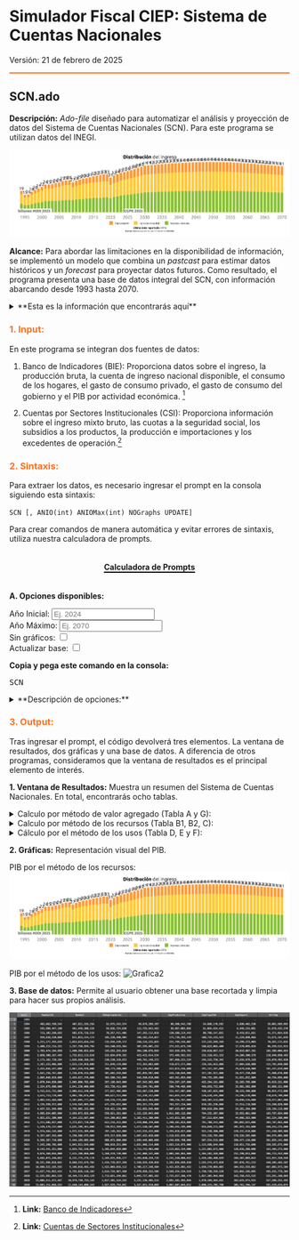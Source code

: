 # Simulador Fiscal CIEP: Sistema de Cuentas Nacionales

Versión: 21 de febrero de 2025

<hr style="border: none; height: 2px; background-color: #ff7020;">



## SCN.ado
**Descripción:** *Ado-file* diseñado para automatizar el análisis y proyección de datos del Sistema de Cuentas Nacionales (SCN). Para este programa se utilizan datos del INEGI.

![Grafica1](images/SCN/GeneracionGDP.png) 

**Alcance:** Para abordar las limitaciones en la disponibilidad de información, se implementó un modelo que combina un *pastcast* para estimar datos históricos y un *forecast* para proyectar datos futuros. Como resultado, el programa presenta una base de datos integral del SCN, con información abarcando desde 1993 hasta 2070. 


<details>
  <summary>**Esta es la información que encontrarás aquí**</summary>

* **Cuenta de producción bruta:** Presenta el cálculo del PIB utilizando el método del valor agregado, considerando la producción total menos el consumo intermedio. 
* **Cuenta de distribución del ingreso:** Desglosa el PIB a través de los ingresos de asalariados, las ganancias de las empresas y el consumo de capital fijo.
* **Cuenta de los ingresos del capital:** Examina las ganancias de las empresas. 
* **Distribución secundaria del ingreso:** Contabiliza los ingresos disponibles para el país.
* **Utilización del ingreso disponible**  Calcula el ingreso nacional disponible utilizando el método del uso. Se obtiene sumando el consumo de los hogares, el gasto del gobierno, las importaciones netas y el ahorro bruto, lo que genera el PIB. Restando el consumo de capital fijo, se obtiene el Ingreso Nacional Disponible.
* **Consumo de los hogares:** Desglosa el gasto de los hogares en bienes y servicios.
* **Consumo Gobierno:** Detalla el gasto público en bienes y servicios.
*  **Cuenta de actividad económica:**  Calcula el PIB por el método del valor agregado, de cada sector productivo e incorporando los impuestos sobre los bienes y servicios. 
</details>


<h3 style="color: #ff7020;">1. Input:</h3>

En este programa se integran dos fuentes de datos:

1. Banco de Indicadores (BIE):  Proporciona datos sobre el ingreso, la producción bruta, la cuenta de ingreso nacional disponible, el consumo de los hogares, el gasto de consumo privado, el gasto de consumo del gobierno y el PIB por actividad económica. [^1] 

2. Cuentas por Sectores Institucionales (CSI): Proporciona información sobre el ingreso mixto bruto, las cuotas a la seguridad social, los subsidios a los productos, la producción e importaciones y los excedentes de operación.[^2]

<h3 style="color: #ff7020;">2. Sintaxis:</h3>

Para extraer los datos, es necesario ingresar el prompt en la consola siguiendo esta sintaxis:

`SCN [, ANIO(int) ANIOMax(int) NOGraphs UPDATE]`

Para crear comandos de manera automática y evitar errores de sintaxis, utiliza nuestra calculadora de prompts.

<div style="text-align: center;">
    <h4 style="border-bottom: 2px solid black; display: inline-block;">Calculadora de Prompts</h4>
</div>

**A. Opciones disponibles:**
<!-- Opciones para PIBDeflactor -->

<div>
  <label for="anio">Año Inicial:</label>
  <input 
    type="number" 
    id="anio" 
    placeholder="Ej. 2024" 
    oninput="actualizarComando()"
  >
</div>
<div>
  <label for="aniomax">Año Máximo:</label>
  <input type="number" id="aniomax" placeholder="Ej. 2070" oninput="actualizarComando()">
</div>
<div>
  <label for="noGraphs">Sin gráficos:</label>
  <input type="checkbox" id="noGraphs" onchange="actualizarComando()">
</div>
<div>
  <label for="update">Actualizar base:</label>
  <input type="checkbox" id="update" onchange="actualizarComando()">
</div>

<p><strong>Copia y pega este comando en la consola:</strong></p>
<pre id="códigoComando">SCN</pre>

<script>
  function actualizarComando() {
    // Obtiene los valores de cada opción
    var anio   = document.getElementById("anio").value;
    var aniomax  = document.getElementById("aniomax").value;
    var noGraphs = document.getElementById("noGraphs").checked;
    var update   = document.getElementById("update").checked;

    // Comando base
    var comando = "SCN";
    
    // Construye las opciones adicionales
    var opciones = "";
    if(anio)   { opciones += " anio(" + anio + ")"; }
    if(aniomax)  { opciones += " aniomax(" + aniomax + ")"; }
    if(noGraphs) { opciones += " nographs"; }
    if(update)   { opciones += " update"; }
    
    // Agrega las opciones al comando si se definió alguna
    if(opciones.trim() !== "") {
       comando += "," + opciones;
    }
    
    // Actualiza el pre con el comando final
    document.getElementById("códigoComando").textContent = comando;
  }
</script>

<details>
  <summary>**Descripción de opciones:**</summary>
  
 - **Año Inicial (anio):** Cambia el año de referencia. Tiene que ser un número entre 1993 y el año actual, que es el valor default. 

- **Año Máximo (aniomax)**: Define el año límite hasta el cual se extenderá la proyección en la gráfica.
- **Sin Gráfico (nographs)**: Evita la generación de gráficas.
- **Actualizar Base (update)**: Corre un *do.file* para obtener los datos más recientes del SHCP. 
  
</details>


<h3 style="color: #ff7020;">3. Output:</h3>

Tras ingresar el prompt, el código devolverá tres elementos. La ventana de resultados, dos gráficas y una base de datos. A diferencia de otros programas, consideramos que la ventana de resultados es el principal elemento de interés.

**1. Ventana de Resultados:** Muestra un resumen del Sistema de Cuentas Nacionales. En total, encontrarás ocho tablas.

 <details>
  <summary>Calculo por método de valor agregado (Tabla A y G):</summary>

**A. Cuenta de producción bruta:**
La tabla muestra cómo se calcula el PIB desde el valor agregado. Se obtiene restando el consumo intermedio a la producción bruta y sumando los impuestos a los productos.

![metodovaloragregado1](images/SCN/CuentaA.png) 

**G. Cuenta de actividad económica:**
La tabla desglosa el PIB por sector económico, mostrando la contribución de cada actividad al valor agregado bruto.
![metodovaloragregado2](images/SCN/CuentaG.png)

  </details>
  
  
<details>
  <summary>Calculo por método de los recursos (Tabla B1, B2, C):</summary>

**B1. Cuenta de Distribución del ingreso:**
La tabla muestra cómo se calcula el PIB desde la distribución del ingreso, desglosando la participación del trabajo y el capital. 
![metodoingreso1](images/SCN/CuentaB1.png)

**B2. Cuenta de los ingresos del capital:**
La tabla muestra la composición de los ingresos de capital en la economía, incluyendo ganancias empresariales, ingreso mixto del capital (1/3 del ingreso mixto total) y alquileres imputados.
![metodoingreso2](images/SCN/CuentaB2.png)

**C. Distribución secundaria del ingreso:**
La tabla muestra cómo se transforma el PIB en ingreso nacional disponible a través de la distribución secundaria del ingreso.
![metodoingreso3](images/SCN/CuentaC.png)


  </details> 

 
<details>
  <summary>Cálculo por el método de los usos (Tabla D, E y F):
</summary>

**D. Utilización del ingreso disponible:**
La tabla muestra cómo se distribuye el ingreso nacional disponible entre consumo, ahorro y otras transacciones
![metodoingreso4](images/SCN/CuentaD.png)

**E. Consumo de los hogares e ISFLSH:** La tabla muestra el consumo de hogares e ISFLSH en diferentes categorías de bienes y servicios.

<small>*Solo los elementos con (+) se consideran para la suma.</small>


![metodoconsumo1](images/SCN/CuentaE.png)

**F. Consumo de gobierno**
La tabla muestra la distribución del gasto del gobierno por sectores económicos.
![metodoconsumo2](images/SCN/CuentaF.png)

  </details> 
  
**2. Gráficas:** Representación visual del PIB.

PIB por el método de los recursos:
![Grafica1](images/SCN/GeneracionGDP.png) 

PIB por el método de los usos:
![Grafica2](images/SCN/DistribuciónGDP.png) 

**3. Base de datos:**  Permite al usuario obtener una base recortada y limpia para hacer sus propios análisis.

![BaseDeDatos](images/SCN/BaseDeDatos.png)


[^1]: **Link:** [Banco de Indicadores](https://www.inegi.org.mx/app/indicadores/) 
[^2]: **Link:** [Cuentas de Sectores Institucionales](https://www.inegi.org.mx/temas/si/#tabulados) 


